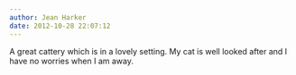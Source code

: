 ```yaml
---
author: Jean Harker
date: 2012-10-28 22:07:12
---
```

A great cattery which is in a lovely setting. My cat is well looked after and I have no worries when I am away.

